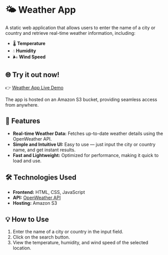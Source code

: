 # 🌤️ Weather App

A static web application that allows users to enter the name of a city or country and retrieve real-time weather information, including:

- 🌡️ **Temperature**
- 💧 **Humidity**
- 🌬️ **Wind Speed**

## 🌐 Try it out now!

👉 [Weather App Live Demo](https://city-weather-application.s3.ap-south-1.amazonaws.com/index.html)

The app is hosted on an Amazon S3 bucket, providing seamless access from anywhere.

## 🚀 Features

- **Real-time Weather Data:** Fetches up-to-date weather details using the OpenWeather API.
- **Simple and Intuitive UI:** Easy to use — just input the city or country name, and get instant results.
- **Fast and Lightweight:** Optimized for performance, making it quick to load and use.

## 🛠️ Technologies Used

- **Frontend:** HTML, CSS, JavaScript
- **API:** [OpenWeather API](https://openweathermap.org/api)
- **Hosting:** Amazon S3

## 💡 How to Use

1. Enter the name of a city or country in the input field.
2. Click on the search button.
3. View the temperature, humidity, and wind speed of the selected location.
